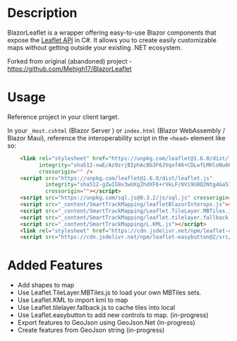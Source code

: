 
# Description

BlazorLeaflet is a wrapper offering easy-to-use Blazor components that expose the <a href="https://leafletjs.com/">Leaflet API</a> in C#. It allows you to create easily customizable maps without getting outside your existing .NET ecosystem.

Forked from original (abandoned) project - https://github.com/Mehigh17/BlazorLeaflet


# Usage

Reference project in your client target. 

In your `_Host.cshtml` (Blazor Server ) or `index.html` (Blazor WebAssembly / Blazor Maui), reference the interoperability script in the `<head>` element like so:

```html
    <link rel="stylesheet" href="https://unpkg.com/leaflet@1.6.0/dist/leaflet.css"
          integrity="sha512-xwE/Az9zrjBIphAcBb3F6JVqxf46+CDLwfLMHloNu6KEQCAWi6HcDUbeOfBIptF7tcCzusKFjFw2yuvEpDL9wQ=="
          crossorigin="" />
    <script src="https://unpkg.com/leaflet@1.6.0/dist/leaflet.js"
            integrity="sha512-gZwIG9x3wUXg2hdXF6+rVkLF/0Vi9U8D2Ntg4Ga5I5BZpVkVxlJWbSQtXPSiUTtC0TjtGOmxa1AJPuV0CPthew=="
            crossorigin=""></script>
    <script src="https://unpkg.com/sql.js@0.3.2/js/sql.js" crossorigin=""></script>
    <script src="_content/SmartTrackMapping/leafletBlazorInterops.js"></script>
    <script src="_content/SmartTrackMapping/Leaflet.TileLayer.MBTiles.js"></script>
    <script src="_content/SmartTrackMapping/leaflet.tilelayer.fallback.js"></script>
    <script src="_content/SmartTrackMapping/L.KML.js"></script>
    <link rel="stylesheet" href="https://cdn.jsdelivr.net/npm/leaflet-easybutton@2/src/easy-button.css">
    <script src="https://cdn.jsdelivr.net/npm/leaflet-easybutton@2/src/easy-button.js"></script>
```


# Added Features

- Add shapes to map 
- Use Leaflet.TileLayer.MBTiles.js to load your own MBTiles sets. 
- Use Leaflet.KML to import kml to map 
- Use Leaflet.tilelayer.fallback.js to cache tiles into local 
- Use Leaflet.easybutton to add new controls to map. (in-progress)
- Export features to GeoJson using GeoJson.Net (in-progress)
- Create features from GeoJson string (in-progress)

